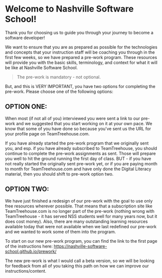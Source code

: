 # Welcome to Nashville Software School!

Thank you for choosing us to guide you through your journey to become a software developer!

We want to ensure that you are as prepared as possible for the technologies and concepts that your instruction staff will be coaching you through in the first few weeks, so we have prepared a pre-work program. These resources will provide you with the basic skills, terminology, and context for what it will be like at Nashville Software School.

> The pre-work is mandatory - not optional.

But, and this is VERY IMPORTANT, you have two options for completing the pre-work. Please choose one of the following options:

## OPTION ONE:
When most (if not all of you) interviewed you were sent a link to our pre-work and we suggested that you start working on it at your own pace. We know that some of you have done so because you've sent us the URL for your profile page on TeamTreehouse.com. 

If you have already started the pre-work program that we originally sent you, and esp. if you have already subscribed to TeamTreehouse, you should continue to complete the pre-work assignments as sent. Those will prepare you well to hit the ground running the first day of class. BUT - if you have not really started the originally sent pre-work yet, or if you are paying month to month for TeamTreehouse.com and have only done the Digital Literacy material, then you should shift to pre-work option two.

## OPTION TWO:
We have just finished a redesign of our pre-work with the goal to use only free resources wherever possible. That means that a subscription site like TeamTreehouse.com is no longer part of the pre-work (nothing wrong with TeamTreehouse - it has served NSS students well for many years now, but it does cost money). Also, there are many outstanding learning resources available today that were not available when we last redefined our pre-work and we wanted to work some of them into the program. 

To start on our new pre-work program, you can find the link to the first page of the instructions here: https://nashville-software-school.github.io/prework/

The new pre-work is what I would call a beta version, so we will be looking for feedback from all of you taking this path on how we can improve our instructions/content. 

